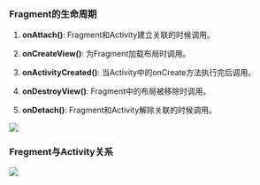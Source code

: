 ### Fragment的生命周期

1. **onAttach\(\)**: Fragment和Activity建立关联的时候调用。

2. **onCreateView\(\)**: 为Fragment加载布局时调用。

3. **onActivityCreated\(\)**: 当Activity中的onCreate方法执行完后调用。

4. **onDestroyView\(\)**: Fragment中的布局被移除时调用。

5. **onDetach\(\)**: Fragment和Activity解除关联的时候调用。

![](http://7xi7e6.com1.z0.glb.clouddn.com/activity-fragment_lifecycle_4.png)

### Fregment与Activity关系

![](http://p1.bpimg.com/567571/95814a0d3084313e.png)

